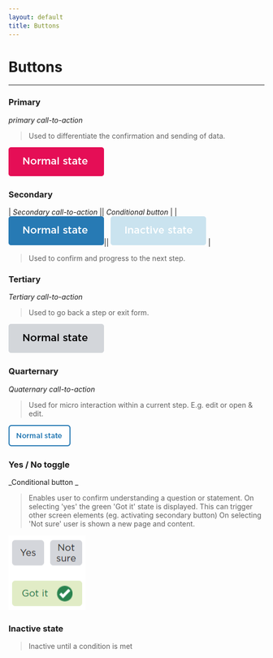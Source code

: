 ```yaml
---
layout: default
title: Buttons
---
```

# Buttons
* * *

### Primary
_primary call-to-action_
>Used to differentiate the confirmation and sending of data.
>
![](img/button-primary.png)


### Secondary 

| _Secondary call-to-action_ || _Conditional button_ |
| ![](img/button-secondary.png)|| ![](img/button-secondary-inactive.png) |

>Used to confirm and progress to the next step.

### Tertiary 
_Tertiary call-to-action_
>Used to go back a step or exit form.

![](img/button-tertiary.png)

### Quarternary 
_Quaternary call-to-action_
>Used for micro interaction within a current step. E.g. edit or open & edit.

![](img/button-quarternary.png)

### Yes / No toggle 
_Conditional button _
>Enables user to confirm understanding a question or statement. 
>On selecting 'yes' the green 'Got it' state is displayed. This can trigger other screen elements (eg. activating secondary button)
>On selecting 'Not sure' user is shown a new page and content.

![](img/toggle.png)

### Inactive state 

>Inactive until a condition is met



